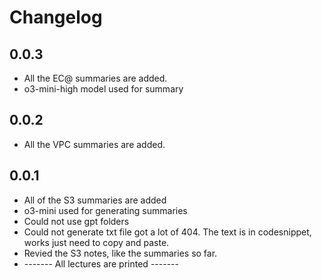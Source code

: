 # Changelog 

## 0.0.3
- All the EC@ summaries are added.
- o3-mini-high model used for summary

## 0.0.2
- All the VPC summaries are added. 

## 0.0.1
- All of the S3 summaries are added
- o3-mini used for generating summaries
- Could not use gpt folders
- Could not generate txt file got a lot of 404. The text is in codesnippet, works just need to copy and paste.
- Revied the S3 notes, like the summaries so far.
- ------- All lectures are printed -------